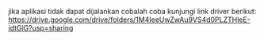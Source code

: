 jika aplikasi tidak dapat dijalankan cobalah coba kunjungi link driver berikut: 
https://drive.google.com/drive/folders/1M4IeeUwZwAu9VS4d0PLZTHleE-idtGlG?usp=sharing
